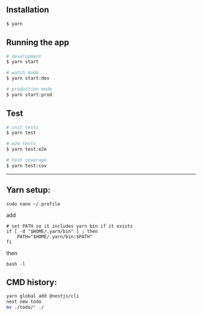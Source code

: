 ## Installation

```bash
$ yarn
```

## Running the app

```bash
# development
$ yarn start

# watch mode
$ yarn start:dev

# production mode
$ yarn start:prod
```

## Test

```bash
# unit tests
$ yarn test

# e2e tests
$ yarn test:e2e

# test coverage
$ yarn test:cov
```

---

## Yarn setup:

```
sudo nano ~/.profile
```

add
```
# set PATH so it includes yarn bin if it exists
if [ -d "$HOME/.yarn/bin" ] ; then
    PATH="$HOME/.yarn/bin:$PATH"
fi
```

then
```
bash -l
```

## CMD history:
```sh
yarn global add @nestjs/cli
nest new todo
mv ./todo/* ./
```